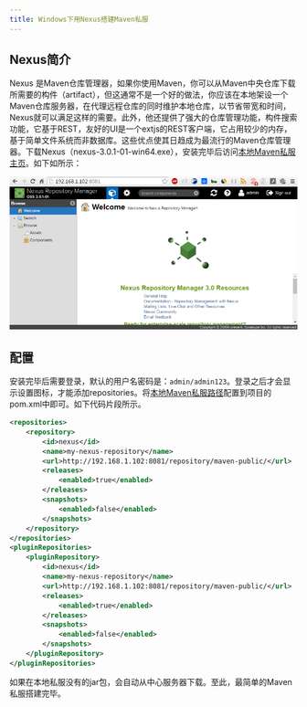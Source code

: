 ```yaml
---
title: Windows下用Nexus搭建Maven私服
---
```



## Nexus简介

Nexus 是Maven仓库管理器，如果你使用Maven，你可以从Maven中央仓库下载所需要的构件（artifact），但这通常不是一个好的做法，你应该在本地架设一个Maven仓库服务器，在代理远程仓库的同时维护本地仓库，以节省带宽和时间，Nexus就可以满足这样的需要。此外，他还提供了强大的仓库管理功能，构件搜索功能，它基于REST，友好的UI是一个extjs的REST客户端，它占用较少的内存，基于简单文件系统而非数据库。这些优点使其日趋成为最流行的Maven仓库管理器。下载Nexus（nexus-3.0.1-01-win64.exe），安装完毕后访问[本地Maven私服主页](http://192.168.1.102:8081/)。如下如所示：

![](images\maven-private-service\nexus-main-page.png)

## 配置

安装完毕后需要登录，默认的用户名密码是：<code>admin/admin123</code>。登录之后才会显示设置图标，才能添加repositories。将[本地Maven私服路径](http://192.168.1.102:8081/repository/maven-public/)配置到项目的pom.xml中即可。如下代码片段所示。

``` xml
<repositories>
    <repository>
        <id>nexus</id>
        <name>my-nexus-repository</name>
        <url>http://192.168.1.102:8081/repository/maven-public/</url>
        <releases>
            <enabled>true</enabled>
        </releases>
        <snapshots>
            <enabled>false</enabled>
        </snapshots>
    </repository>
</repositories>
<pluginRepositories>
    <pluginRepository>
        <id>nexus</id>
        <name>my-nexus-repository</name>
        <url>http://192.168.1.102:8081/repository/maven-public/</url>
        <releases>
            <enabled>true</enabled>
        </releases>
        <snapshots>
            <enabled>false</enabled>
        </snapshots>
    </pluginRepository>
</pluginRepositories>
```

如果在本地私服没有的jar包，会自动从中心服务器下载。至此，最简单的Maven私服搭建完毕。

